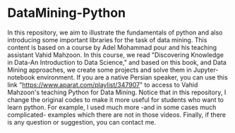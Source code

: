 # DataMining-Python

In this repository, we aim to illustrate the fundamentals of python and also introducing some important libraries for the task of data mining.
This content is based on a course by Adel Mohammad pour and his teaching assistant Vahid Mahzoon. In this course, we read "Discovering Knowledge in Data-An Introduction to Data Science," and based on this book, and Data Mining approaches, we create some projects and solve them in Jupyter-notebook environment.
If you are a native Persian speaker, you can use this link "https://www.aparat.com/playlist/347907" to access to Vahid Mahzoon's teaching Python for Data Mining. Notice that in this repository, I change the original codes to make it more useful for students who want to learn python. For example, I used much more -and in some cases much complicated- examples which there are not in those videos.
Finally, if there is any question or suggestion, you can contact me.
